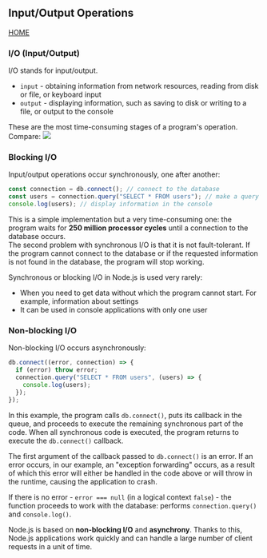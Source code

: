 ## Input/Output Operations

[HOME](../README.md)

### I/O (Input/Output)

I/O stands for input/output.

- `input` - obtaining information from network resources, reading from disk or file, or keyboard input
- `output` - displaying information, such as saving to disk or writing to a file, or output to the console

These are the most time-consuming stages of a program's operation. Compare:
![](../node/images/io.png)

### Blocking I/O

Input/output operations occur synchronously, one after another:

```js
const connection = db.connect(); // connect to the database
const users = connection.query("SELECT * FROM users"); // make a query
console.log(users); // display information in the console
```

This is a simple implementation but a very time-consuming one: the program waits for **250 million processor cycles** until a connection to the database occurs.   
The second problem with synchronous I/O is that it is not fault-tolerant. If the program cannot connect to the database or if the requested information is not found in the database, the program will stop working.

Synchronous or blocking I/O in Node.js is used very rarely:

- When you need to get data without which the program cannot start. For example, information about settings
- It can be used in console applications with only one user

### Non-blocking I/O

Non-blocking I/O occurs asynchronously:

```js
db.connect((error, connection) => {
  if (error) throw error;
  connection.query("SELECT * FROM users", (users) => {
    console.log(users);
  });
});
```

In this example, the program calls `db.connect()`, puts its callback in the queue, and proceeds to execute the remaining synchronous part of the code. When all synchronous code is executed, the program returns to execute the `db.connect()` callback.

The first argument of the callback passed to `db.connect()` is an error. If an error occurs, in our example, an "exception forwarding" occurs, as a result of which this error will either be handled in the code above or will throw in the runtime, causing the application to crash.

If there is no error - `error === null` (in a logical context `false`) - the function proceeds to work with the database: performs `connection.query()` and `console.log()`.

Node.js is based on **non-blocking I/O** and **asynchrony**. Thanks to this, Node.js applications work quickly and can handle a large number of client requests in a unit of time.
